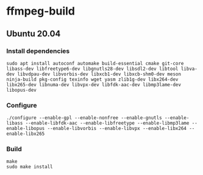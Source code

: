 # ffmpeg-build

## Ubuntu 20.04
### Install dependencies
```
sudo apt install autoconf automake build-essential cmake git-core libass-dev libfreetype6-dev libgnutls28-dev libsdl2-dev libtool libva-dev libvdpau-dev libvorbis-dev libxcb1-dev libxcb-shm0-dev meson ninja-build pkg-config texinfo wget yasm zlib1g-dev libx264-dev libx265-dev libnuma-dev libvpx-dev libfdk-aac-dev libmp3lame-dev libopus-dev
```
### Configure
```
./configure --enable-gpl --enable-nonfree --enable-gnutls --enable-libass --enable-libfdk-aac --enable-libfreetype --enable-libmp3lame --enable-libopus --enable-libvorbis --enable-libvpx --enable-libx264 --enable-libx265
```
### Build
```
make
sudo make install
```

